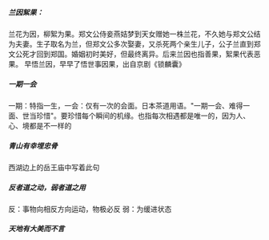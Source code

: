 ##### 兰因絮果：
   兰花为因，柳絮为果。郑文公侍妾燕姞梦到天女赠她一株兰花，不久她与郑文公结为夫妻。生子取名为兰，但郑文公多次娶妻，又杀死两个亲生儿子，公子兰直到郑文公死才回到郑国。婚姻初时美好，但最终离异。后来兰因也指善果，絮果代表恶果。
   早悟兰因，早早了悟世事因果，出自京剧《锁麟囊》
##### 一期一会
   一期：特指一生，一会：仅有一次的会面。日本茶道用语。"一期一会、难得一面、世当珍惜"。要珍惜每个瞬间的机缘。也指每次相遇都是唯一的，因为人、心、境都是不一样的
  
##### 青山有幸埋忠骨
   西湖边上的岳王庙中写着此句
   
##### 反者道之动，弱者道之用
   反：事物向相反方向运动，物极必反
   弱：为缓进状态

##### 天地有大美而不言

   